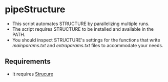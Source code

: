 # pipeStructure
- This script automates STRUCTURE by parallelizing multiple runs. 
- The script requires STRUCTURE to be installed and available in the PATH.
- You should inspect STRUCTURE's settings for the functions that write _mainparams.txt_ and _extraparams.txt_ files to accommodate your needs.

## Requirements
- It requires [Strucure](https://web.stanford.edu/group/pritchardlab/structure_software/release_versions/v2.3.4/html/structure.html)
